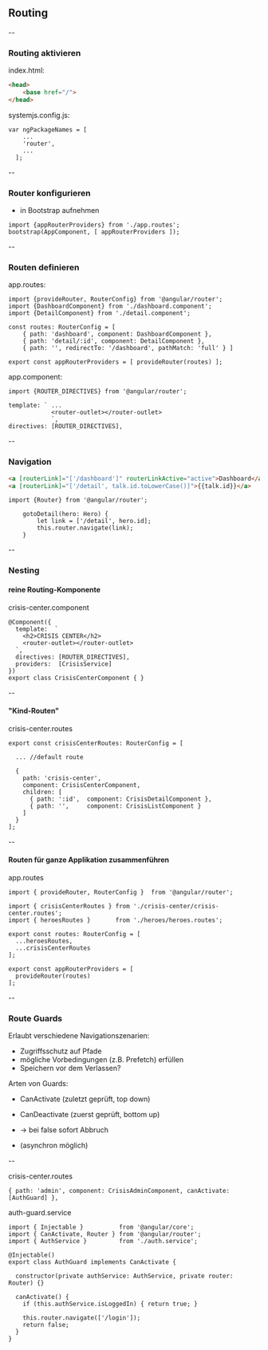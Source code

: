 ## Routing

--

### Routing aktivieren

index.html:
```HTML
<head>
    <base href="/">
</head>
```
systemjs.config.js:
```
var ngPackageNames = [
    ...
    'router',
    ...
  ];
```

--

### Router konfigurieren
- in Bootstrap aufnehmen
```
import {appRouterProviders} from './app.routes';
bootstrap(AppComponent, [ appRouterProviders ]);
```

--

### Routen definieren

app.routes:
```
import {provideRouter, RouterConfig} from '@angular/router';
import {DashboardComponent} from './dashboard.component';
import {DetailComponent} from './detail.component';

const routes: RouterConfig = [
    { path: 'dashboard', component: DashboardComponent },
    { path: 'detail/:id', component: DetailComponent },
    { path: '', redirectTo: '/dashboard', pathMatch: 'full' } ]

export const appRouterProviders = [ provideRouter(routes) ];
```

app.component:
```
import {ROUTER_DIRECTIVES} from '@angular/router';

template: ` ...
            <router-outlet></router-outlet>
            `,
directives: [ROUTER_DIRECTIVES],
```

--

### Navigation
```HTML
<a [routerLink]="['/dashboard']" routerLinkActive="active">Dashboard</a>
<a [routerLink]="['/detail', talk.id.toLowerCase()]">{{talk.id}}</a>
```

```
import {Router} from '@angular/router';

    gotoDetail(hero: Hero) {
        let link = ['/detail', hero.id];
        this.router.navigate(link);
    }
```

-- 		

### Nesting

#### reine Routing-Komponente

crisis-center.component
```
@Component({
  template:  `
    <h2>CRISIS CENTER</h2>
    <router-outlet></router-outlet>
  `,
  directives: [ROUTER_DIRECTIVES],
  providers:  [CrisisService]
})
export class CrisisCenterComponent { }
```

--

#### "Kind-Routen"

crisis-center.routes
```
export const crisisCenterRoutes: RouterConfig = [

  ... //default route
  
  {
    path: 'crisis-center',
    component: CrisisCenterComponent,
    children: [
      { path: ':id',  component: CrisisDetailComponent },
      { path: '',     component: CrisisListComponent }
    ]
  }
];
```

--

#### Routen für ganze Applikation zusammenführen

app.routes
```
import { provideRouter, RouterConfig }  from '@angular/router';

import { crisisCenterRoutes } from './crisis-center/crisis-center.routes';
import { heroesRoutes }       from './heroes/heroes.routes';

export const routes: RouterConfig = [
  ...heroesRoutes,
  ...crisisCenterRoutes
];

export const appRouterProviders = [
  provideRouter(routes)
];
```

--

### Route Guards

Erlaubt verschiedene Navigationszenarien:
- Zugriffsschutz auf Pfade
- mögliche Vorbedingungen (z.B. Prefetch) erfüllen
- Speichern vor dem Verlassen?

Arten von Guards:
- CanActivate (zuletzt geprüft, top down)
- CanDeactivate (zuerst geprüft, bottom up)

- -> bei false sofort Abbruch
- (asynchron möglich)

--

crisis-center.routes
```
{ path: 'admin', component: CrisisAdminComponent, canActivate: [AuthGuard] },
```

auth-guard.service
```
import { Injectable }          from '@angular/core';
import { CanActivate, Router } from '@angular/router';
import { AuthService }         from './auth.service';

@Injectable()
export class AuthGuard implements CanActivate {

  constructor(private authService: AuthService, private router: Router) {}

  canActivate() {
    if (this.authService.isLoggedIn) { return true; }

    this.router.navigate(['/login']);
    return false;
  }
}
```

